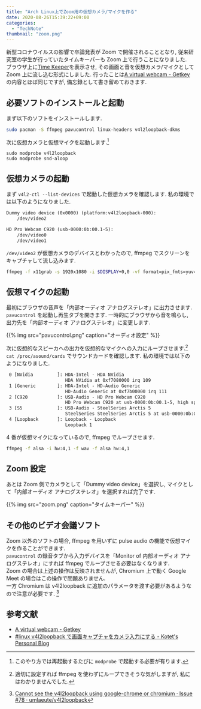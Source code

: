```yaml
---
title: "Arch Linux上でZoom用の仮想カメラ/マイクを作る"
date: 2020-08-26T15:39:22+09:00
categories:
  - "TechNote"
thumbnail: "zoom.png"
---
```


新型コロナウイルスの影響で卒論発表が Zoom で開催されることとなり, 従来研究室の学生が行っていたタイムキーパーも Zoom 上で行うことになりました.  
ブラウザ上に[Time Keeper](https://maruta.github.io/timekeeper/)を表示させ, その画面と音を仮想カメラ/マイクとして Zoom 上に流し込む形式にしました.
行ったことは[A virtual webcam - Getkey](https://getkey.eu/blog/55106b9f/a-virtual-webcam)の内容とほぼ同じですが, 備忘録として書き留めておきます.

## 必要ソフトのインストールと起動

まず以下のソフトをインストールします.

```sh
sudo pacman -S ffmpeg pavucontrol linux-headers v4l2loopback-dkms
```

次に仮想カメラと仮想マイクを起動します.[^launch]

```
sudo modprobe v4l2loopback
sudo modprobe snd-aloop
```

## 仮想カメラの起動

まず `v4l2-ctl --list-devices` で起動した仮想カメラを確認します.
私の環境では以下のようになりました.

```txt
Dummy video device (0x0000) (platform:v4l2loopback-000):
	/dev/video2

HD Pro Webcam C920 (usb-0000:0b:00.1-5):
	/dev/video0
	/dev/video1
```

`/dev/video2` が仮想カメラのデバイスとわかったので, ffmpeg でスクリーンをキャプチャして流し込みます.

```sh
ffmpeg -f x11grab -s 1920x1080 -i $DISPLAY+0,0 -vf format=pix_fmts=yuv420p -f v4l2 /dev/video2
```

## 仮想マイクの起動

最初にブラウザの音声を「内部オーディオ アナログステレオ」に出力させます.  
`pavucontrol` を起動し再生タブを開きます.
一時的にブラウザから音を鳴らし, 出力先を「内部オーディオ アナログステレオ」に変更します.

{{% img src="pavucontrol.png" caption="オーディオ設定" %}}

次に仮想的なスピーカへの出力を仮想的なマイクへの入力にループさせます.[^sound]
`cat /proc/asound/cards` でサウンドカードを確認します.
私の環境では以下のようになりました.

```txt
 0 [NVidia         ]: HDA-Intel - HDA NVidia
                      HDA NVidia at 0xf7080000 irq 109
 1 [Generic        ]: HDA-Intel - HD-Audio Generic
                      HD-Audio Generic at 0xf7b00000 irq 111
 2 [C920           ]: USB-Audio - HD Pro Webcam C920
                      HD Pro Webcam C920 at usb-0000:0b:00.1-5, high speed
 3 [S5             ]: USB-Audio - SteelSeries Arctis 5
                      SteelSeries SteelSeries Arctis 5 at usb-0000:0b:00.3-4, full speed
 4 [Loopback       ]: Loopback - Loopback
                      Loopback 1
```

4 番が仮想マイクになっているので, ffmpeg でループさせます.

```sh
ffmpeg -f alsa -i hw:4,1 -f wav -f alsa hw:4,1
```

## Zoom 設定

あとは Zoom 側でカメラとして「Dummy video device」を選択し, マイクとして「内部オーディオ アナログステレオ」を選択すれば完了です.

{{% img src="zoom.png" caption="タイムキーパー" %}}

## その他のビデオ会議ソフト

Zoom 以外のソフトの場合, ffmpeg を用いずに pulse audio の機能で仮想マイクを作ることができます.  
`pavucontrol` の録音タブから入力デバイスを「Monitor of 内部オーディオ アナログステレオ」にすれば ffmpeg でループさせる必要はなくなります.  
Zoom の場合は上述の操作は反映されませんが, Chromium 上で動く Google Meet の場合はこの操作で問題ありません.  
一方 Chromium は v4l2loopback に追加のパラメータを渡す必要があるようなので注意が必要です. [^chromium]

## 参考文献

- [A virtual webcam - Getkey](https://getkey.eu/blog/55106b9f/a-virtual-webcam)
- [#linux v4l2loopback で画面キャプチャをカメラ入力にする - Kotet's Personal Blog](https://blog.kotet.jp/2020/04/v4l2loopback/)

[^launch]: このやり方では再起動するたびに `modprobe` で起動する必要が有ります.
[^sound]: 適切に設定すれば ffmpeg を使わずにループできそうな気がしますが, 私にはわかりませんでした.
[^chromium]: [Cannot see the v4l2loopback using google-chrome or chromium · Issue #78 · umlaeute/v4l2loopback](https://github.com/umlaeute/v4l2loopback/issues/78)
